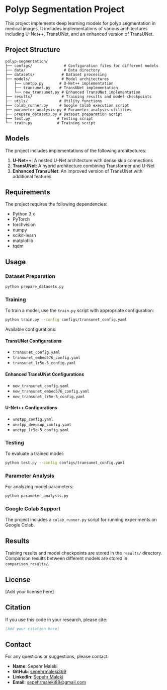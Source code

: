 # Polyp Segmentation Project

This project implements deep learning models for polyp segmentation in medical images. It includes implementations of various architectures including U-Net++, TransUNet, and an enhanced version of TransUNet.

## Project Structure

```
polyp-segmentation/
├── configs/              # Configuration files for different models
├── data/                 # Data directory
├── datasets/            # Dataset processing
├── models/              # Model architectures
│   ├── unetpp.py       # U-Net++ implementation
│   ├── transunet.py    # TransUNet implementation
│   └── new_transunet.py # Enhanced TransUNet implementation
├── results/             # Training results and model checkpoints
├── utils/              # Utility functions
├── colab_runner.py     # Google Colab execution script
├── parameter_analysis.py # Parameter analysis utilities
├── prepare_datasets.py # Dataset preparation script
├── test.py            # Testing script
└── train.py           # Training script
```

## Models

The project includes implementations of the following architectures:

1. **U-Net++**: A nested U-Net architecture with dense skip connections
2. **TransUNet**: A hybrid architecture combining Transformer and U-Net
3. **Enhanced TransUNet**: An improved version of TransUNet with additional features

## Requirements

The project requires the following dependencies:
- Python 3.x
- PyTorch
- torchvision
- numpy
- scikit-learn
- matplotlib
- tqdm

## Usage

### Dataset Preparation

```bash
python prepare_datasets.py
```

### Training

To train a model, use the `train.py` script with appropriate configuration:

```bash
python train.py --config configs/transunet_config.yaml
```

Available configurations:

#### TransUNet Configurations
- `transunet_config.yaml`
- `transunet_embed576_config.yaml`
- `transunet_lr5e-5_config.yaml`

#### Enhanced TransUNet Configurations
- `new_transunet_config.yaml`
- `new_transunet_embed576_config.yaml`
- `new_transunet_lr5e-5_config.yaml`

#### U-Net++ Configurations
- `unetpp_config.yaml`
- `unetpp_deepsup_config.yaml`
- `unetpp_lr5e-5_config.yaml`

### Testing

To evaluate a trained model:

```bash
python test.py --config configs/transunet_config.yaml
```

### Parameter Analysis

For analyzing model parameters:

```bash
python parameter_analysis.py
```

### Google Colab Support

The project includes a `colab_runner.py` script for running experiments on Google Colab.

## Results

Training results and model checkpoints are stored in the `results/` directory. Comparison results between different models are stored in `comparison_results/`.

## License

[Add your license here]

## Citation

If you use this code in your research, please cite:

```bibtex
[Add your citation here]
```

## Contact

For any questions or suggestions, please contact:

- **Name**: Sepehr Maleki
- **GitHub**: [sepehrmaleki369](https://github.com/sepehrmaleki369)
- **LinkedIn**: [Sepehr Maleki](https://www.linkedin.com/in/sepehr-maleki-27abbb198/)
- **Email**: sepehrmaleki88@gmail.com 